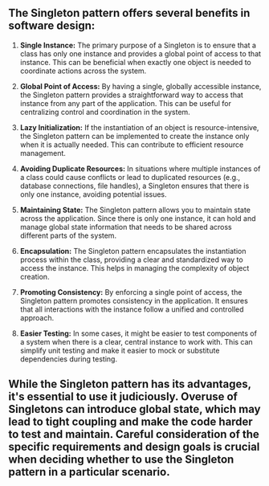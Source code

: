## The Singleton pattern offers several benefits in software design:

1. **Single Instance:** The primary purpose of a Singleton is to ensure that a class has only one instance and provides a global point of access to that instance. This can be beneficial when exactly one object is needed to coordinate actions across the system.

2. **Global Point of Access:** By having a single, globally accessible instance, the Singleton pattern provides a straightforward way to access that instance from any part of the application. This can be useful for centralizing control and coordination in the system.

3. **Lazy Initialization:** If the instantiation of an object is resource-intensive, the Singleton pattern can be implemented to create the instance only when it is actually needed. This can contribute to efficient resource management.

4. **Avoiding Duplicate Resources:** In situations where multiple instances of a class could cause conflicts or lead to duplicated resources (e.g., database connections, file handles), a Singleton ensures that there is only one instance, avoiding potential issues.

5. **Maintaining State:** The Singleton pattern allows you to maintain state across the application. Since there is only one instance, it can hold and manage global state information that needs to be shared across different parts of the system.

6. **Encapsulation:** The Singleton pattern encapsulates the instantiation process within the class, providing a clear and standardized way to access the instance. This helps in managing the complexity of object creation.

7. **Promoting Consistency:** By enforcing a single point of access, the Singleton pattern promotes consistency in the application. It ensures that all interactions with the instance follow a unified and controlled approach.

8. **Easier Testing:** In some cases, it might be easier to test components of a system when there is a clear, central instance to work with. This can simplify unit testing and make it easier to mock or substitute dependencies during testing.

## While the Singleton pattern has its advantages, it's essential to use it judiciously. Overuse of Singletons can introduce global state, which may lead to tight coupling and make the code harder to test and maintain. Careful consideration of the specific requirements and design goals is crucial when deciding whether to use the Singleton pattern in a particular scenario.